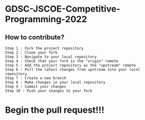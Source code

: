 # GDSC-JSCOE-Competitive-Programming-2022

## How to contribute?
    
    Step 1 : Fork the project repository
    Step 2 : Clone your fork
    Step 3 : Navigate to your local repository
    Step 4 : Check that your fork is the "origin" remote
    Step 5 : Add the project repository as the "upstream" remote
    Step 6 : Pull the latest changes from upstream into your local repository
    Step 7 : Create a new branch
    Step 8 : Make changes in your local repository
    Step 9 : Commit your changes
    Step 10 : Push your changes to your fork


#                 Begin the pull request!!!

